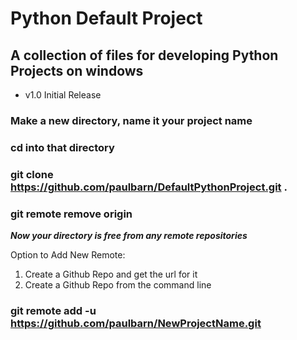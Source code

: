 # Python Default Project

## A collection of files for developing Python Projects on windows

*  v1.0 Initial Release

### Make a new directory, name it your project name
### cd into that directory
### git clone https://github.com/paulbarn/DefaultPythonProject.git .
### git remote remove origin

***Now your directory is free from any remote repositories***

Option to Add New Remote:
1. Create a Github Repo and get the url for it
2. Create a Github Repo from the command line

### git remote add -u https://github.com/paulbarn/NewProjectName.git

<!-- markdownlint-disable-file required-headings -->
	
